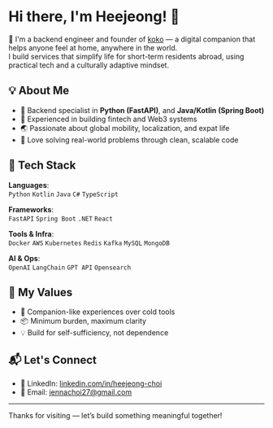 # Hi there, I'm Heejeong! 👋

🚀 I'm a backend engineer and founder of [koko](https://github.com/koko-project) — a digital companion that helps anyone feel at home, anywhere in the world.  
I build services that simplify life for short-term residents abroad, using practical tech and a culturally adaptive mindset.

## 💡 About Me

- 🧠 Backend specialist in **Python (FastAPI)**, and **Java/Kotlin (Spring Boot)**
- 🧳 Experienced in building fintech and Web3 systems
- 🌏 Passionate about global mobility, localization, and expat life
- 💬 Love solving real-world problems through clean, scalable code

## 🔧 Tech Stack

**Languages**:  
`Python` `Kotlin` `Java` `C#` `TypeScript`

**Frameworks**:  
`FastAPI` `Spring Boot` `.NET` `React`

**Tools & Infra**:  
`Docker` `AWS` `Kubernetes` `Redis` `Kafka` `MySQL` `MongoDB`

**AI & Ops**:  
`OpenAI` `LangChain` `GPT API` `Opensearch`

## 🧭 My Values

- 🤝 Companion-like experiences over cold tools  
- 📦 Minimum burden, maximum clarity  
- 💡 Build for self-sufficiency, not dependence  

## 📬 Let's Connect

- 💼 LinkedIn: [linkedin.com/in/heejeong-choi](https://www.linkedin.com/in/heejeong-choi-2b4217219/)
- 💌 Email: jennachoi27@gmail.com

---

Thanks for visiting — let’s build something meaningful together!
